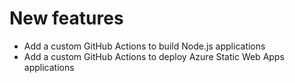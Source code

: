 [//]: # (Format this CHANGELOG.md with these titles:)
[//]: # (Breaking changes)
[//]: # (New features)
[//]: # (Bug fixes)
[//]: # (Minor changes)

# New features

- Add a custom GitHub Actions to build Node.js applications
- Add a custom GitHub Actions to deploy Azure Static Web Apps applications
